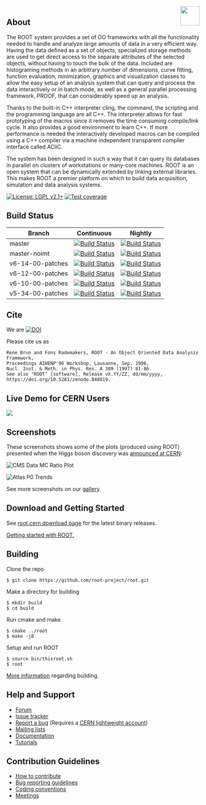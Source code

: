 <img src="https://root-forum.cern.ch/uploads/default/original/2X/3/3fb82b650635bc6d61461f3c47f41786afad4548.png" align="right"  height="50"/>

## About

The ROOT system provides a set of OO frameworks with all the functionality
needed to handle and analyze large amounts of data in a very efficient way.
Having the data defined as a set of objects, specialized storage methods are
used to get direct access to the separate attributes of the selected objects,
without having to touch the bulk of the data. Included are histograming
methods in an arbitrary number of dimensions, curve fitting, function
evaluation, minimization, graphics and visualization classes to allow
the easy setup of an analysis system that can query and process the data
interactively or in batch mode, as well as a general parallel processing
framework, PROOF, that can considerably speed up an analysis.

Thanks to the built-in C++ interpreter cling, the command, the
scripting and the programming language are all C++. The interpreter
allows for fast prototyping of the macros since it removes the time
consuming compile/link cycle. It also provides a good environment to
learn C++. If more performance is needed the interactively developed
macros can be compiled using a C++ compiler via a machine independent
transparent compiler interface called ACliC.

The system has been designed in such a way that it can query its databases
in parallel on clusters of workstations or many-core machines. ROOT is
an open system that can be dynamically extended by linking external
libraries. This makes ROOT a premier platform on which to build data
acquisition, simulation and data analysis systems.

[![License: LGPL v2.1+](https://img.shields.io/badge/License-LGPL%20v2.1+-blue.svg)](https://www.gnu.org/licenses/lgpl.html) [![Test coverage](https://root.cern/files/img/coverage-badge.svg)](https://epsft-jenkins.cern.ch/job/root-nightly-master-coverage/cobertura)

## Build Status
| Branch | Continuous | Nightly |
|--------|------------|---------|
| master | [![Build Status](https://epsft-jenkins.cern.ch/buildStatus/icon?job=root-incremental-master)](https://epsft-jenkins.cern.ch/view/ROOT/job/root-incremental-master/) | [![Build Status](https://epsft-jenkins.cern.ch/buildStatus/icon?job=root-nightly-master)](https://epsft-jenkins.cern.ch/view/ROOT/job/root-nightly-master/) |
| master-noimt | [![Build Status](https://epsft-jenkins.cern.ch/buildStatus/icon?job=root-incremental-master-noimt)](https://epsft-jenkins.cern.ch/view/ROOT/job/root-incremental-master-noimt/) | [![Build Status](https://epsft-jenkins.cern.ch/buildStatus/icon?job=root-nightly-master-noimt)](https://epsft-jenkins.cern.ch/view/ROOT/job/root-nightly-master-noimt/) |
| v6-14-00-patches |  [![Build Status](https://epsft-jenkins.cern.ch/buildStatus/icon?job=root-incremental-v6-14-00-patches)](https://epsft-jenkins.cern.ch/view/ROOT/job/root-incremental-v6-14-00-patches/) | [![Build Status](https://epsft-jenkins.cern.ch/buildStatus/icon?job=root-nightly-v6-14-00-patches)](https://epsft-jenkins.cern.ch/view/ROOT/job/root-nightly-v6-14-00-patches/) |
| v6-12-00-patches |  [![Build Status](https://epsft-jenkins.cern.ch/buildStatus/icon?job=root-incremental-v6-12-00-patches)](https://epsft-jenkins.cern.ch/view/ROOT/job/root-incremental-v6-12-00-patches/) | [![Build Status](https://epsft-jenkins.cern.ch/buildStatus/icon?job=root-nightly-v6-12-00-patches)](https://epsft-jenkins.cern.ch/view/ROOT/job/root-nightly-v6-12-00-patches/) |
| v6-10-00-patches |  [![Build Status](https://epsft-jenkins.cern.ch/buildStatus/icon?job=root-incremental-v6-10-00-patches)](https://epsft-jenkins.cern.ch/view/ROOT/job/root-incremental-v6-10-00-patches/) | [![Build Status](https://epsft-jenkins.cern.ch/buildStatus/icon?job=root-nightly-v6-10-00-patches)](https://epsft-jenkins.cern.ch/view/ROOT/job/root-nightly-v6-10-00-patches/) |
| v5-34-00-patches | [![Build Status](https://epsft-jenkins.cern.ch/buildStatus/icon?job=root-incremental-v5-34-00-patches)](https://epsft-jenkins.cern.ch/view/ROOT/job/root-incremental-v5-34-00-patches/) | [![Build Status](https://epsft-jenkins.cern.ch/buildStatus/icon?job=root-nightly-v5-34-00-patches)](https://epsft-jenkins.cern.ch/view/ROOT/job/root-nightly-v5-34-00-patches/) |

## Cite
We are [![DOI](https://zenodo.org/badge/10994345.svg)](https://zenodo.org/badge/latestdoi/10994345)

Please cite us as

    Rene Brun and Fons Rademakers, ROOT - An Object Oriented Data Analysis Framework,
    Proceedings AIHENP'96 Workshop, Lausanne, Sep. 1996,
    Nucl. Inst. & Meth. in Phys. Res. A 389 (1997) 81-86.
    See also "ROOT" [software], Release vX.YY/ZZ, dd/mm/yyyy,
    https://doi.org/10.5281/zenodo.848819.

## Live Demo for CERN Users
[![](https://swanserver.web.cern.ch/swanserver/images/badge_swan_white_150.png)](http://cern.ch/swanserver/cgi-bin/go?projurl=https://github.com/cernphsft/rootbinder.git)

## Screenshots
These screenshots shows some of the plots (produced using ROOT) presented when the Higgs boson discovery was [announced at CERN](http://home.cern/topics/higgs-boson):

![CMS Data MC Ratio Plot](https://d35c7d8c.web.cern.ch/sites/d35c7d8c.web.cern.ch/files/CMS04_1.png)

![Atlas P0 Trends](https://d35c7d8c.web.cern.ch/sites/d35c7d8c.web.cern.ch/files/Atlas06_0.png)

See more screenshots on our [gallery](https://root.cern/gallery).

## Download and Getting Started
See [root.cern download page](https://root.cern/downloading-root) for the latest binary releases. 

[Getting started with ROOT.](https://root.cern/getting-started)

## Building
Clone the repo

    $ git clone https://github.com/root-project/root.git
    
Make a directory for building

    $ mkdir build
    $ cd build
    
Run cmake and make

    $ cmake ../root
    $ make -j8

Setup and run ROOT

    $ source bin/thisroot.sh
    $ root
    
[More information](https://root.cern/building-root) regarding building.

## Help and Support
- [Forum](https://root.cern/forum/)
- [Issue tracker](https://sft.its.cern.ch/jira/projects/ROOT/issues/ROOT-5820?filter=allopenissues)
- [Report a bug](https://root.cern/bugs) (Requires a [CERN lightweight account](https://account.cern.ch/account/Externals/RegisterAccount.aspx))
- [Mailing lists](https://groups.cern.ch/group/root-dev/default.aspx)
- [Documentation](https://root.cern/guides/reference-guide)
- [Tutorials](https://root.cern/doc/master/group__Tutorials.html)

## Contribution Guidelines
- [How to contribute](https://github.com/root-project/root/blob/master/CONTRIBUTING.md)
- [Bug reporting guidelines](https://root.cern/guidelines-submitting-bug)
- [Coding conventions](https://root.cern/coding-conventions)
- [Meetings](https://root.cern/meetings)

